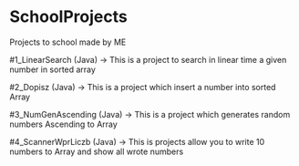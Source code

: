 # SchoolProjects
Projects to school made by ME

#1_LinearSearch (Java) -> This is a project to search in linear time a given number in sorted array 

#2_Dopisz (Java) -> This is a project which insert a number into sorted Array  

#3_NumGenAscending (Java) -> This is a project which generates random numbers Ascending to Array

#4_ScannerWprLiczb (Java) -> This is projects allow you to write 10 numbers to Array and show all wrote numbers
